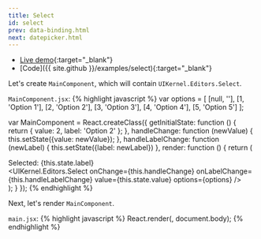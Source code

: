 ```yaml
---
title: Select
id: select
prev: data-binding.html
next: datepicker.html
---
```


* [Live demo](/examples/select/){:target="_blank"}
* [Code]({{ site.github }}/examples/select){:target="_blank"}

Let's create `MainComponent`, which will contain `UIKernel.Editors.Select`.

`MainComponent.jsx`:
{% highlight javascript %}
var options = [
  [null, ''], [1, 'Option 1'], [2, 'Option 2'], [3, 'Option 3'], [4, 'Option 4'], [5, 'Option 5']
];

var MainComponent = React.createClass({
  getInitialState: function () {
    return {
      value: 2,
      label: 'Option 2'
    };
  },
  handleChange: function (newValue) {
    this.setState({value: newValue});
  },
  handleLabelChange: function (newLabel) {
    this.setState({label: newLabel})
  },
  render: function () {
    return (
      <div>
        <span>Selected: {this.state.label}</span>
        <br />
        <UIKernel.Editors.Select
          onChange={this.handleChange}
          onLabelChange={this.handleLabelChange}
          value={this.state.value}
          options={options}
        />
      </div>
    );
  }
});
{% endhighlight %}

Next, let's render `MainComponent`.

`main.jsx`:
{% highlight javascript %}
React.render(<MainComponent/>, document.body);
{% endhighlight %}




